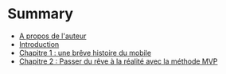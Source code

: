 # Summary

* [A propos de l'auteur](a-propos-de-lauteur.md)
* [Introduction](README.md)
* [Chapitre 1 : une brêve histoire du mobile](chapter1.md)
* [Chapitre 2 : Passer du rêve à la réalité avec la méthode MVP](application-mobile-un-marche-a-croissance-exponentielle.md)


